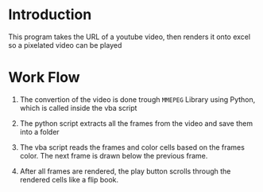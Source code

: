 # Introduction

This program takes the URL of a youtube video, then renders it onto excel so a pixelated video can be played

# Work Flow

1. The convertion of the video is done trough `MMEPEG` Library using Python, which is called inside the vba script

2. The python script extracts all the frames from the video and save them into a folder

3. The vba script reads the frames and color cells based on the frames color. The next frame is drawn below the previous frame. 

4. After all frames are rendered, the play button scrolls through the rendered cells like a flip book.


